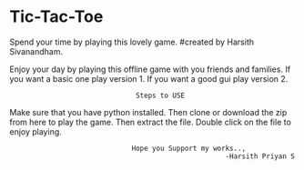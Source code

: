 # Tic-Tac-Toe
Spend your time by playing this lovely game.
#created by Harsith Sivanandham.

Enjoy your day by playing this offline game with you friends and families.
If you want  a basic one play version 1.
If you want a good gui play version 2.
                                   
                                   
                                   Steps to USE
Make sure that you have python installed.
Then clone or download the zip from here to play the game.
Then extract the file.
Double click on the file to enjoy playing.


                                  Hope you Support my works..,
                                                         -Harsith Priyan S
